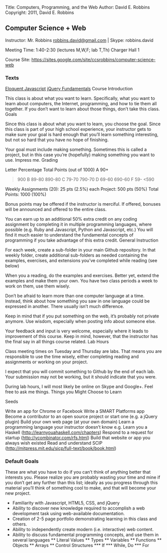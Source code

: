 Title: Computers, Programming, and the Web
Author: David E. Robbins
Copyright: 2011, David E. Robbins

## Computer Science + Web

Instructor:     Mr. Robbins
		robbins.david@gmail.com | Skype: robbins.david

Meeting Time:	1:40-2:30 (lectures M,W,F; lab T,Th)
		Charger Hall 1

Course Site:	https://sites.google.com/site/ccsrobbins/computer-science-web

### Texts		
[Eloquent Javascript](http://eloquentjavascript.net)
[jQuery Fundamentals](http://jqfundamentals.com/book/index.html)
Course Introduction

This class is about what you want to learn. Specifically, what you want to learn about computers, the Internet, programming, and how to tie them all together. If you don’t want to learn about those things, don’t take this class.
Goals

Since this class is about what you want to learn, you choose the goal. Since this class is part of your high school experience, your instructor gets to make sure your goal is hard enough that you’ll learn something interesting, but not so hard that you have no hope of finishing.

Your goal must include making something. Sometimes this is called a project, but in this case you’re (hopefully) making something you want to use. Impress me.
Grading

Letter
Percentage
Total Points (out of 1000)
A
90+
>900
B
89-80
890-80
C
79-70
790-70
D
69-60
690-60
F
59-
<590


Weekly Assignments (20): 25 pts (2.5%) each
Project: 500 pts (50%)
Total Points: 1000 (100%)

Bonus points may be offered if the instructor is merciful. If offered, bonuses will be announced and offered to the entire class.

You can earn up to an additional 50% extra credit on any coding assignment by completing it in multiple programming languages, where possible (e.g. Ruby and Javascript, Python and Javascript, etc.) You will find it much easier to understand the fundamental concepts of programming if you take advantage of this extra credit.
General Instruction

For each week, create a sub-folder in your main Github repository. In that weekly folder, create additional sub-folders as needed containing the examples, exercises, and extensions you’ve completed while reading (see below)

When you a reading, do the examples and exercises. Better yet, extend the examples and make them your own. You have two class periods a week to work on them, use them wisely.

Don’t be afraid to learn more than one computer language at a time. Instead, think about how something you saw in one language could be expressed in another. There usually isn’t much difference.

Keep in mind that if you put something on the web, it’s probably not private anymore. Use wisdom, especially when posting info about someone else.

Your feedback and input is very welcome, especially where it leads to improvement of this course. Keep in mind, however, that the instructor has the final say in all things course related.
Lab Hours

Class meeting times on Tuesday and Thursday are labs. That means you are responsible to use the time wisely, either completing reading and assignments or working on your project.

I expect that you will commit something to Github by the end of each lab. Your submission may not be working, but it should indicate that you were.

During lab hours, I will most likely be online on Skype and Google+. Feel free to ask me things.
Things you Might Choose to Learn

Seeds

Write an app for Chrome or Facebook
Write a SMART Platforms app
Become a contributor to an open source project
or start one (e.g. a jQuery plugin)
Build your own web page (at your own domain)
Learn a programming language your instructor doesn’t know
e.g. Learn you a Haskell (http://learnyouahaskell.com/chapters)
Respond to a request for startup (http://ycombinator.com/rfs.html)
Build that website or app you always wish existed
Read and understand SCIP (http://mitpress.mit.edu/sicp/full-text/book/book.html)

### Default Goals

These are what you have to do if you can’t think of anything better that interests you. Please realize you are probably wasting your time and mine if you don’t get any further than this list; ideally as you progress through this material you’ll think of something cool to make, and that will become your new project.

* Familiarity with Javascript, HTML5, CSS, and jQuery
* Ability to discover new knowledge required to accomplish a web development task using web-available documentation.
* Creation of 2-5 page portfolio demonstrating learning in this class and others.
* Ability to independently create modern (i.e. interactive) web content.
* Ability to discuss fundamental programming concepts, and use them in several languages
** Literal Values
** Types
** Variables
** Functions
** Objects
** Arrays
** Control Structures
*** If
*** While, Do
*** For